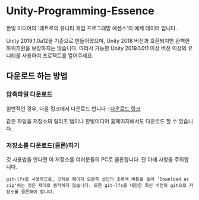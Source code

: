 # Unity-Programming-Essence
한빛 미디어의 '레트로의 유니티 게임 프로그래밍 에센스'의 예제 데이터 입니다.

Unity 2019.1.0a12을 기준으로 만들어졌으며, Unity 2018 버전과 호환되지만 완벽한 하위호환을 보장하지는 않습니다.
따라서 가능한 Unity 2019.1.0f1 이상 버전 이상의 유니티를 사용하여 프로젝트를 열어주세요.

## 다운로드 하는 방법

### 압축파일 다운로드
일반적인 경우, 다음 링크에서 다운로드 합니다 : [다운로드 링크](https://github.com/IJEMIN/Unity-Programming-Essence/releases/download/v1.0/Unity-Programming-Essence.zip)

같은 파일을 저장소의 릴리즈 탭이나 한빛미디어 홈페이지에서도 다운로드 할 수 있습니다.


### 저장소를 다운로드(클론)하기

깃 사용법을 안다면 이 저장소를 여러분들의 PC로 클론합니다.
단 아래 사항을 주의합니다.
 ~~~
 git-lfs를 사용하므로, 깃허브 페이지 오른쪽 상단의 초록색 버튼을 눌러 'Download as zip'하는 것은 제대로 동작하지 않습니다. 또한 git-lfs를 내장한 최신 버전의 git으로 저장소를 클론해야 합니다.
 ~~~
